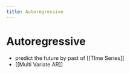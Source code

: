 ```yaml
---
title: Autoregressive
---
```


# Autoregressive
- predict the future by past of [[TIme Series]]
- [[Multi Variate AR]]
















































































